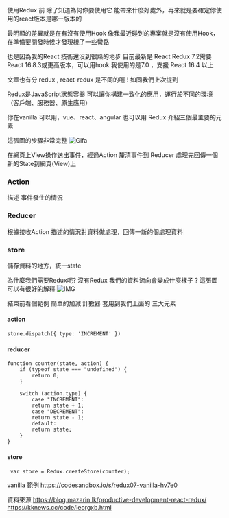 使用Redux 前 除了知道為何你要使用它
能帶來什麼好處外，再來就是要確定你使用的react版本是哪一版本的

最明顯的差異就是在有沒有使用Hook
像我最近碰到的專案就是沒有使用Hook，在準備要開發時候才發現繞了一些彎路

也是因為我的React 技術還沒到很熟的地步 目前最新是 React Redux 7.2需要React 16.8.3或更高版本，可以用hook
我使用的是7.0 ，支援 React 16.4 以上

文章也有分 redux , react-redux
是不同的喔 !
如同我們上次提到

Redux是JavaScript狀態容器 可以讓你構建一致化的應用，運行於不同的環境（客戶端、服務器、原生應用）

你在vanilla 可以用，vue、react、angular 也可以用
Redux 介紹三個最主要的元素

這張圖的步驟非常完整
![Gifa](https://i.imgur.com/QWSeI69.gif)


在網頁上View操作送出事件，經過Action 釐清事件到 Reducer 處理完回傳一個新的State到網頁(View)上

### Action
描述 事件發生的情況

### Reducer 
根據接收Action 描述的情況對資料做處理，回傳一新的個處理資料

### store
儲存資料的地方，統一state


為什麼我們需要Redux呢?
沒有Redux 我們的資料流向會變成什麼樣子 ? 這張圖可以有很好的解釋
![IMG](https://i.imgur.com/2vbnyiv.png)


結束前看個範例 簡單的加減 計數器
套用到我們上面的 三大元素

#### action
```
store.dispatch({ type: 'INCREMENT' })
```

#### reducer
```
function counter(state, action) {
    if (typeof state === "undefined") {
        return 0;
    }

    switch (action.type) {
        case "INCREMENT":
        return state + 1;
        case "DECREMENT":
        return state - 1;
        default:
        return state;
    }
}
```

#### store
```
 var store = Redux.createStore(counter);
```
vanilla 範例
https://codesandbox.io/s/redux07-vanilla-hv7e0

資料來源
https://blog.mazarin.lk/productive-development-react-redux/
https://kknews.cc/code/leorgxb.html
